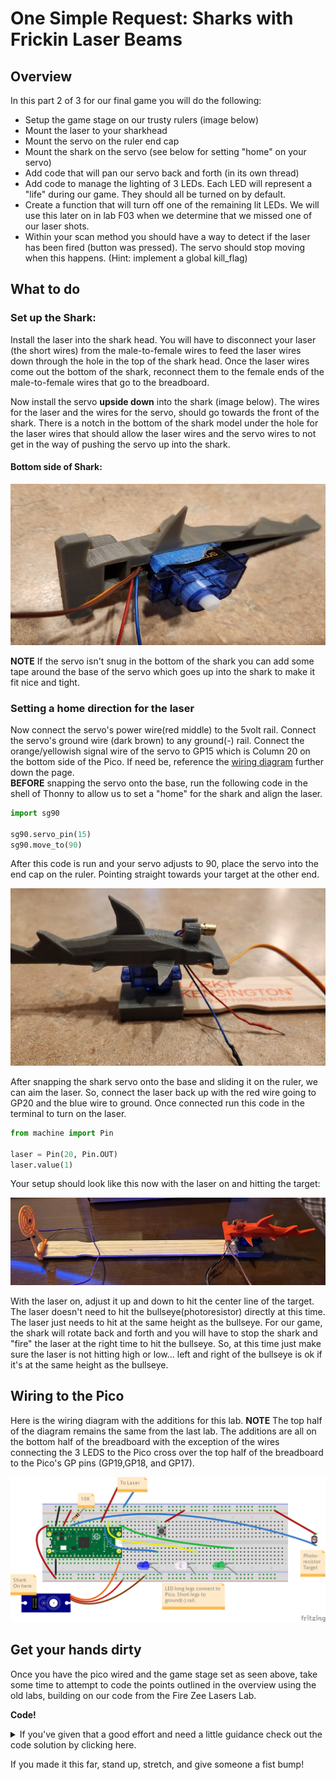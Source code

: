 # One Simple Request: Sharks with Frickin Laser Beams

## Overview

In this part 2 of 3 for our final game you will do the following:

- Setup the game stage on our trusty rulers (image below)
- Mount the laser to your sharkhead
- Mount the servo on the ruler end cap
- Mount the shark on the servo (see below for setting "home" on your servo)
- Add code that will pan our servo back and forth (in its own thread)
- Add code to manage the lighting of 3 LEDs.  Each LED will represent a "life" during our game.  They should all be turned on by default.
- Create a function that will turn off one of the remaining lit LEDs.  We will use this later on in lab F03 when we determine that we missed one of our laser shots.
- Within your scan method you should have a way to detect if the laser has been fired (button was pressed). The servo should stop moving when this happens.  (Hint: implement a global kill_flag)

## What to do

### Set up the Shark:

Install the laser into the shark head.  You will have to disconnect your laser (the short wires) from the male-to-female wires to feed the laser wires down through the hole in the top of the shark head.  Once the laser wires come out the bottom of the shark, reconnect them to the female ends of the male-to-female wires that go to the breadboard.

Now install the servo **upside down** into the shark (image below).  The wires for the laser and the wires for the servo, should go towards the front of the shark.  There is a notch in the bottom of the shark model under the hole for the laser wires that should allow the laser wires and the servo wires to not get in the way of pushing the servo up into the shark.
#### Bottom side of Shark:
![Shark Bottom](/images/shark_bottom.jpg)  

**NOTE** If the servo isn't snug in the bottom of the shark you can add some tape around the base of the servo which goes up into the shark to make it fit nice and tight.


### Setting a home direction for the laser

Now connect the servo's power wire(red middle) to the 5volt rail. Connect the servo's ground wire (dark brown) to any ground(-) rail.  Connect the orange/yellowish signal wire of the servo to GP15 which is Column 20 on the bottom side of the Pico. If need be, reference the [wiring diagram](#wiring-to-the-pico) further down the page.  
**BEFORE** snapping the servo onto the base, run the following code in the shell of Thonny to allow us to set a "home" for the shark and align the laser.

```Python
import sg90

sg90.servo_pin(15)
sg90.move_to(90)

```

After this code is run and your servo adjusts to 90, place the servo into the end cap on the ruler. Pointing straight towards your target at the other end.  

![Shark Side](/images/shark_side.jpg)

After snapping the shark servo onto the base and sliding it on the ruler, we can aim the laser.  So, connect the laser back up with the red wire going to GP20 and the blue wire to ground.  Once connected run this code in the terminal to turn on the  laser.

```Python
from machine import Pin

laser = Pin(20, Pin.OUT)
laser.value(1)

```

Your setup should look like this now with the laser on and hitting the target:  

![Game Stage Illustration](/images/gamestage.png)

With the laser on, adjust it up and down to hit the center line of the target.  The laser doesn't need to hit the bullseye(photoresistor) directly at this time.  The laser just needs to hit at the same height as the bullseye.  For our game, the shark will rotate back and forth and you will have to stop the shark and "fire" the laser at the right time to hit the bullseye. So, at this time just make sure the laser is not hitting high or low... left and right of the bullseye is ok if it's at the same height as the bullseye.


## Wiring to the Pico

 Here is the wiring diagram with the additions for this lab. **NOTE** The top half of the diagram remains the same from the last lab.  The additions are all on the bottom half of the breadboard with the exception of the wires connecting the 3 LEDS to the Pico cross over the top half of the breadboard to the Pico's GP pins (GP19,GP18, and GP17).  

![Game Part 2 Diagram](/images/game_2_lab_bb.png)


##  Get your hands dirty

Once you have the pico wired and the game stage set as seen above, take some time to attempt to code the points outlined in the overview using the old labs, building on our code from the Fire Zee Lasers Lab.

**Code!**<details><summary>If you've given that a good effort and need a little guidance check out the code solution by clicking here.</summary> 
```Python


from machine import Pin,PWM,ADC
from math import modf
import utime, sg90, _thread, tm1637, sys

photoresistor_value = machine.ADC(28)

# Initialize LEDs to on at beginning
# These LEDs indicate lives remaining
led1 = Pin(16, Pin.OUT)
led1.value(1)
led1_on = True
led2 = Pin(18, Pin.OUT)
led2.value(1)
led2_on = True
led3 = Pin(19, Pin.OUT)
led3.value(1)
led3_on = True
lives_left = True

laser = Pin(20, Pin.OUT)
laser.value(0)

button = Pin(17, Pin.IN, Pin.PULL_DOWN)

# Initialize Servo
sg90.servo_pin(15)
SMOOTH_TIME = 80
servo_speed = 1

# flag so the laser can interrupt the scan cycle
kill_flag = False

# debounce utime saying wait 5 seconds between button presses
DEBOUNCE_utime = 5000

# debounce counter is our counter from the last button press
# initialize to current utime
debounce_counter = utime.ticks_ms() - DEBOUNCE_utime
       
def scan(servo):
    stepping = servo_speed
    for i in range(45,130, stepping):
        if (kill_flag):
            break
        servo.move_to(i)
        utime.sleep_ms(SMOOTH_TIME)

    for i in range(130,45, -stepping):
        if (kill_flag):
            break
        servo.move_to(i)
        utime.sleep_ms(SMOOTH_TIME)
        
# define a function to execute in the second thread
def second_thread_func():
    while True:
        # fix for import failing in second thread when it's inside a function
        servo = sg90
        stepping = servo_speed
        scan(servo)
        #print("servo_speed=", servo_speed)
        utime.sleep_ms(100)

# Start the second thread
_thread.start_new_thread(second_thread_func,())

# Function to handle darkening one LED
def remove_led():
    global led3_on, led3, led2_on, led2, led1_on, led1, lives_left
    if(led3_on):
      led3.value(0)
      led3_on = False
    else:
        if(led2_on):
          led2.value(0)
          led2_on = False
        else:
            led1.value(0)
            led1_on = False
            lives_left = False
            end_of_game_buzz()
            
# Function to handle when the button is pressed
def button_press_detected():
    global debounce_counter
    current_utime = utime.ticks_ms()
    
    # Calculate utime passed since last button press
    utime_passed = utime.ticks_diff(current_utime,debounce_counter)

    # print("utime passed=" + str(utime_passed))
    if (utime_passed > DEBOUNCE_utime):
        print("Button Pressed!")
        # set debounce_counter to current utime
        debounce_counter = utime.ticks_ms()

        fire_the_laser()    
    #else:
        #print("Not enough utime")

def fire_the_laser():
    print("FIRE ZEE LASERS!")
    global servo_speed

    enable_laser()   
    check_target()     
    disable_laser()

def enable_laser():
    global kill_flag
    kill_flag = True
    laser.value(1) 
    utime.sleep_ms(2000) 

def disable_laser():
    global kill_flag
    utime.sleep_ms(1000)   
    kill_flag = False
    laser.value(0)

def check_target():
    global photo_reading
    photo_reading = photoresistor_value.read_u16()   
    print("Laser Voltage Reading: ",photo_reading)

# Below executes in the main(first) thread.
while True:
    if button.value()==True:
        button_press_detected()



```
</details>



If you made it this far, stand up, stretch, and give someone a fist bump!
